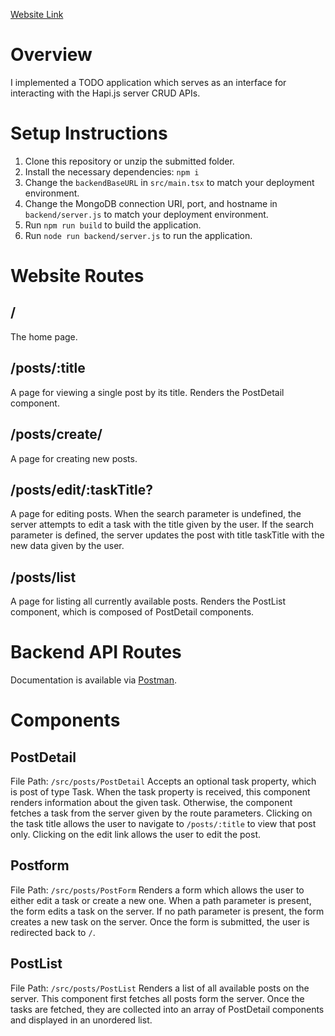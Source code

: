 [Website Link](http://ec2-18-222-134-82.us-east-2.compute.amazonaws.com/)

# Overview
I implemented a TODO application which serves as an interface for interacting with the Hapi.js server CRUD APIs.

# Setup Instructions
1. Clone this repository or unzip the submitted folder.
2. Install the necessary dependencies: `npm i`
3. Change the `backendBaseURL` in `src/main.tsx` to match your deployment environment.
4. Change the MongoDB connection URI, port, and hostname in `backend/server.js` to match your deployment environment.
5. Run `npm run build` to build the application.
6. Run `node run backend/server.js` to run the application.

# Website Routes

## /
The home page.

## /posts/:title
A page for viewing a single post by its title. Renders the PostDetail component.

## /posts/create/
A page for creating new posts.

## /posts/edit/:taskTitle?
A page for editing posts. When the search parameter is undefined, the server attempts to edit a task with the title given by the user. If the search parameter is defined, the server updates the post with title taskTitle with the new data given by the user.

## /posts/list
A page for listing all currently available posts. Renders the PostList component, which is composed of PostDetail components.

# Backend API Routes
Documentation is available via [Postman](https://documenter.getpostman.com/view/44703722/2sB2j6Ar1T).

# Components

## PostDetail
File Path: `/src/posts/PostDetail`
Accepts an optional task property, which is post of type Task.
When the task property is received, this component renders information about the given task.
Otherwise, the component fetches a task from the server given by the route parameters.
Clicking on the task title allows the user to navigate to `/posts/:title` to view that post only.
Clicking on the edit link allows the user to edit the post.

## Postform
File Path: `/src/posts/PostForm`
Renders a form which allows the user to either edit a task or create a new one.
When a path parameter is present, the form edits a task on the server.
If no path parameter is present, the form creates a new task on the server.
Once the form is submitted, the user is redirected back to `/`.

## PostList
File Path: `/src/posts/PostList`
Renders a list of all available posts on the server.
This component first fetches all posts form the server.
Once the tasks are fetched, they are collected into an array of PostDetail components and displayed in an unordered list.
